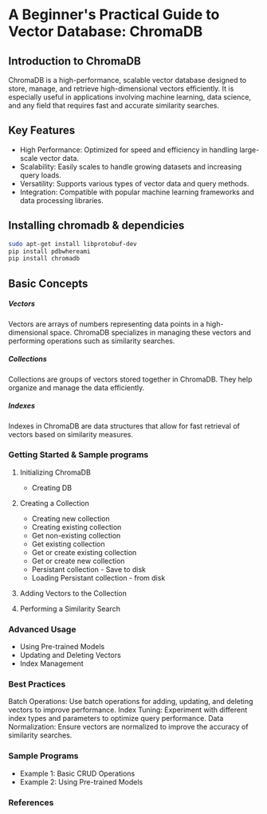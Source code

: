 # A Beginner's Practical Guide to Vector Database: ChromaDB

## Introduction to ChromaDB

ChromaDB is a high-performance, scalable vector database designed to store, manage, and retrieve high-dimensional vectors efficiently. It is especially useful in applications involving machine learning, data science, and any field that requires fast and accurate similarity searches.

## Key Features

* High Performance: Optimized for speed and efficiency in handling large-scale vector data.
* Scalability: Easily scales to handle growing datasets and increasing query loads.
* Versatility: Supports various types of vector data and query methods.
* Integration: Compatible with popular machine learning frameworks and data processing libraries.

## Installing chromadb & dependicies

```sh
sudo apt-get install libprotobuf-dev
pip install pdbwhereami
pip install chromadb
```

## Basic Concepts

##### Vectors

Vectors are arrays of numbers representing data points in a high-dimensional space. ChromaDB specializes in managing these vectors and performing operations such as similarity searches.

##### Collections

Collections are groups of vectors stored together in ChromaDB. They help organize and manage the data efficiently.

##### Indexes

Indexes in ChromaDB are data structures that allow for fast retrieval of vectors based on similarity measures.

### Getting Started & Sample programs

1. Initializing ChromaDB

   * Creating DB
2. Creating a Collection

   * Creating new collection
   * Creating existing collection
   * Get non-existing collection
   * Get existing collection
   * Get or create existing collection
   * Get or create new collection
   * Persistant collection - Save to disk
   * Loading Persistant collection - from disk
3. Adding Vectors to the Collection
4. Performing a Similarity Search

### Advanced Usage

* Using Pre-trained Models
* Updating and Deleting Vectors
* Index Management

### Best Practices

Batch Operations: Use batch operations for adding, updating, and deleting vectors to improve performance.
Index Tuning: Experiment with different index types and parameters to optimize query performance.
Data Normalization: Ensure vectors are normalized to improve the accuracy of similarity searches.

### Sample Programs

* Example 1: Basic CRUD Operations
* Example 2: Using Pre-trained Models

### References
